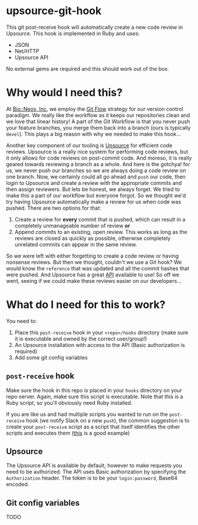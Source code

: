 # upsource-git-hook
This git post-receive hook will automatically create a new code review in Upsource. This hook is implemented in Ruby and uses:
* JSON
* Net/HTTP
* Upsource API

No external gems are required and this should work out of the box.

# Why would I need this?
At [Bio::Neos, Inc](http://bioneos.com), we employ the [Git Flow](https://nvie.com/posts/a-successful-git-branching-model/) strategy for our version control paradigm. We really like the workflow as it keeps our repositories clean and we love that linear history! A part of the Git Workflow is that you never push your feature branches, you merge them back into a branch (ours is typically `devel`). This plays a big reason with why we needed to make this hook...

Another key component of our tooling is [Upsource](https://www.jetbrains.com/upsource/) for efficient code reviews. Upsource is a really nice system for performing code reviews, but it only allows for code reviews on post-commit code. And moreso, it is really geared towards reviewing a branch as a whole. And here is the gotchya! for us, we never push our branches so we are always doing a code review on one branch. Now, we certainly could all go ahead and `push` our code, then login to Upsource and create a review with the appropriate commits and then assign reviewers. But lets be honest, we always forget. We tried to make this a part of our workflow but everyone forgot. So we thought we'd try having Upsource automatically make a review for us when code was pushed. There are two options for that:
1. Create a review for **every** commit that is pushed, which can result in a completely unmanageable number of review **or**
2. Append commits to an existing, open review. This works as long as the reviews are closed as quickly as possible, otherwise completely unrelated commits can appear in the same review.

So we were left with either forgetting to create a code review or having nonsense reviews. But then we thought, couldn't we use a Git hook? We would know the `reference` that was updated and all the commit hashes that were pushed. And Upsource has a great [API](https://upsource.jetbrains.com/~api_doc/index.html) available to use! So off we went, seeing if we could make these reviews easier on our developers...

# What do I need for this to work?
You need to:
1. Place this `post-receive` hook in your `<repo>/hooks` directory (make sure it is executable and owned by the correct user/group!)
2. An Upsource installation with access to the API (Basic authorization is required)
3. Add some git config variables

## `post-receive` hook
Make sure the hook in this repo is placed in your `hooks` directory on your repo server. Again, make sure this script is executable. Note that this is a Ruby script, so you'll obviously need Ruby installed.

If you are like us and had multiple scripts you wanted to run on the `post-receive` hook (we notify Slack on a new `push`), the common suggestion is to create your `post-receive` script as a script that itself identifies the other scripts and executes them ([this](https://gist.github.com/mjackson/7e602a7aa357cfe37dadcc016710931b) is a good example)

## Upsource
The Upsource API is available by default, however to make requests you need to be authorized. The API uses Basic authorization by specifying the `Authorization` header. The token is to be your `login:password`, Base64 encoded.

## Git config variables
TODO
